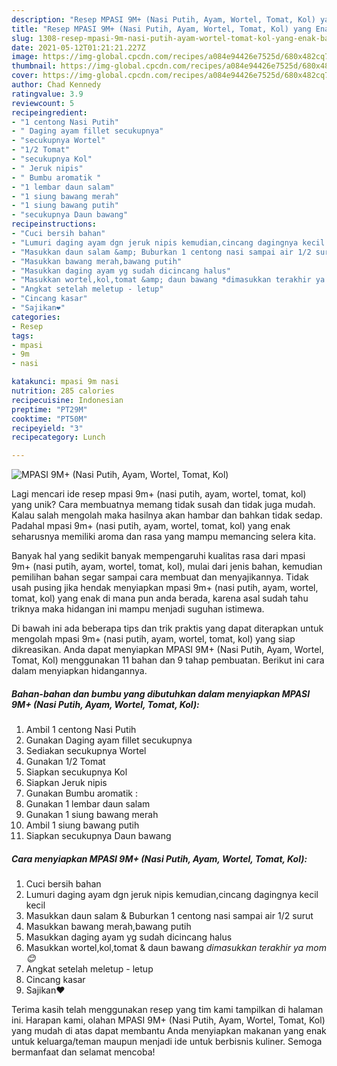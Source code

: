```yaml
---
description: "Resep MPASI 9M+ (Nasi Putih, Ayam, Wortel, Tomat, Kol) yang Enak Banget"
title: "Resep MPASI 9M+ (Nasi Putih, Ayam, Wortel, Tomat, Kol) yang Enak Banget"
slug: 1308-resep-mpasi-9m-nasi-putih-ayam-wortel-tomat-kol-yang-enak-banget
date: 2021-05-12T01:21:21.227Z
image: https://img-global.cpcdn.com/recipes/a084e94426e7525d/680x482cq70/mpasi-9m-nasi-putih-ayam-wortel-tomat-kol-foto-resep-utama.jpg
thumbnail: https://img-global.cpcdn.com/recipes/a084e94426e7525d/680x482cq70/mpasi-9m-nasi-putih-ayam-wortel-tomat-kol-foto-resep-utama.jpg
cover: https://img-global.cpcdn.com/recipes/a084e94426e7525d/680x482cq70/mpasi-9m-nasi-putih-ayam-wortel-tomat-kol-foto-resep-utama.jpg
author: Chad Kennedy
ratingvalue: 3.9
reviewcount: 5
recipeingredient:
- "1 centong Nasi Putih"
- " Daging ayam fillet secukupnya"
- "secukupnya Wortel"
- "1/2 Tomat"
- "secukupnya Kol"
- " Jeruk nipis"
- " Bumbu aromatik "
- "1 lembar daun salam"
- "1 siung bawang merah"
- "1 siung bawang putih"
- "secukupnya Daun bawang"
recipeinstructions:
- "Cuci bersih bahan"
- "Lumuri daging ayam dgn jeruk nipis kemudian,cincang dagingnya kecil kecil"
- "Masukkan daun salam &amp; Buburkan 1 centong nasi sampai air 1/2 surut"
- "Masukkan bawang merah,bawang putih"
- "Masukkan daging ayam yg sudah dicincang halus"
- "Masukkan wortel,kol,tomat &amp; daun bawang *dimasukkan terakhir ya mom😊*"
- "Angkat setelah meletup - letup"
- "Cincang kasar"
- "Sajikan❤"
categories:
- Resep
tags:
- mpasi
- 9m
- nasi

katakunci: mpasi 9m nasi 
nutrition: 285 calories
recipecuisine: Indonesian
preptime: "PT29M"
cooktime: "PT50M"
recipeyield: "3"
recipecategory: Lunch

---
```



![MPASI 9M+ (Nasi Putih, Ayam, Wortel, Tomat, Kol)](https://img-global.cpcdn.com/recipes/a084e94426e7525d/680x482cq70/mpasi-9m-nasi-putih-ayam-wortel-tomat-kol-foto-resep-utama.jpg)

Lagi mencari ide resep mpasi 9m+ (nasi putih, ayam, wortel, tomat, kol) yang unik? Cara membuatnya memang tidak susah dan tidak juga mudah. Kalau salah mengolah maka hasilnya akan hambar dan bahkan tidak sedap. Padahal mpasi 9m+ (nasi putih, ayam, wortel, tomat, kol) yang enak seharusnya memiliki aroma dan rasa yang mampu memancing selera kita.



Banyak hal yang sedikit banyak mempengaruhi kualitas rasa dari mpasi 9m+ (nasi putih, ayam, wortel, tomat, kol), mulai dari jenis bahan, kemudian pemilihan bahan segar sampai cara membuat dan menyajikannya. Tidak usah pusing jika hendak menyiapkan mpasi 9m+ (nasi putih, ayam, wortel, tomat, kol) yang enak di mana pun anda berada, karena asal sudah tahu triknya maka hidangan ini mampu menjadi suguhan istimewa.


Di bawah ini ada beberapa tips dan trik praktis yang dapat diterapkan untuk mengolah mpasi 9m+ (nasi putih, ayam, wortel, tomat, kol) yang siap dikreasikan. Anda dapat menyiapkan MPASI 9M+ (Nasi Putih, Ayam, Wortel, Tomat, Kol) menggunakan 11 bahan dan 9 tahap pembuatan. Berikut ini cara dalam menyiapkan hidangannya.

<!--inarticleads1-->

##### Bahan-bahan dan bumbu yang dibutuhkan dalam menyiapkan MPASI 9M+ (Nasi Putih, Ayam, Wortel, Tomat, Kol):

1. Ambil 1 centong Nasi Putih
1. Gunakan  Daging ayam fillet secukupnya
1. Sediakan secukupnya Wortel
1. Gunakan 1/2 Tomat
1. Siapkan secukupnya Kol
1. Siapkan  Jeruk nipis
1. Gunakan  Bumbu aromatik :
1. Gunakan 1 lembar daun salam
1. Gunakan 1 siung bawang merah
1. Ambil 1 siung bawang putih
1. Siapkan secukupnya Daun bawang




<!--inarticleads2-->

##### Cara menyiapkan MPASI 9M+ (Nasi Putih, Ayam, Wortel, Tomat, Kol):

1. Cuci bersih bahan
1. Lumuri daging ayam dgn jeruk nipis kemudian,cincang dagingnya kecil kecil
1. Masukkan daun salam &amp; Buburkan 1 centong nasi sampai air 1/2 surut
1. Masukkan bawang merah,bawang putih
1. Masukkan daging ayam yg sudah dicincang halus
1. Masukkan wortel,kol,tomat &amp; daun bawang *dimasukkan terakhir ya mom😊*
1. Angkat setelah meletup - letup
1. Cincang kasar
1. Sajikan❤




Terima kasih telah menggunakan resep yang tim kami tampilkan di halaman ini. Harapan kami, olahan MPASI 9M+ (Nasi Putih, Ayam, Wortel, Tomat, Kol) yang mudah di atas dapat membantu Anda menyiapkan makanan yang enak untuk keluarga/teman maupun menjadi ide untuk berbisnis kuliner. Semoga bermanfaat dan selamat mencoba!
